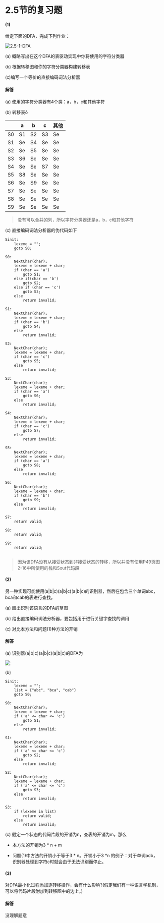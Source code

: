 # 2.5节的复习题

#### (1)

给定下面的DFA，完成下列作业：

![2.5-1-DFA](https://raw.githubusercontent.com/chenpengcong/EAC2-book-exercise-answers/master/ch02/review_questions/2.5/assets/2.5-1-DFA.png)

(a) 概略写出在这个DFA的表驱动实现中你将使用的字符分类器

(b) 根据转移图和你的字符分类器构建转移表

(c)编写一个等价的直接编码词法分析器

#### 解答

(a) 使用的字符分类器有4个类：a，b，c和其他字符

(b) 转移表δ

|      | a    | b    | c    | 其他 |
| ---- | ---- | ---- | ---- | ---- |
| S0   | S1   | S2   | S3   | Se   |
| S1   | Se   | S4   | Se   | Se   |
| S2   | Se   | S5   | Se   | Se   |
| S3   | S6   | Se   | Se   | Se   |
| S4   | Se   | Se   | S7   | Se   |
| S5   | S8   | Se   | Se   | Se   |
| S6   | Se   | S9   | Se   | Se   |
| S7   | Se   | Se   | Se   | Se   |
| S8   | Se   | Se   | Se   | Se   |
| S9   | Se   | Se   | Se   | Se   |

> 没有可以合并的列，所以字符分类器还是a，b，c和其他字符

(c) 直接编码词法分析器的伪代码如下

```
Sinit:
	lexeme = "";
	goto S0;
	
S0:
	NextChar(char);
	lexeme = lexeme + char;
	if (char == 'a')
        goto S1;
    else if(char == 'b')
    	goto S2;
   	else if (char == 'c')
   		goto S3;
   	else
   		return invalid;
   		
S1:
	NextChar(char);
	lexeme = lexeme + char;
	if (char == 'b')
        goto S4;
   	else
   		return invalid;

S2:
	NextChar(char);
	lexeme = lexeme + char;
	if (char == 'c')
        goto S5;
   	else
   		return invalid;

S3:
	NextChar(char);
	lexeme = lexeme + char;
	if (char == 'a')
        goto S6;
   	else
   		return invalid;

S4:
	NextChar(char);
	lexeme = lexeme + char;
	if (char == 'c')
        goto S7;
   	else
   		return invalid;

S5:
	NextChar(char);
	lexeme = lexeme + char;
	if (char == 'a')
        goto S8;
   	else
   		return invalid;

S6:
	NextChar(char);
	lexeme = lexeme + char;
	if (char == 'b')
        goto S9;
   	else
   		return invalid;
   		
S7:
	return valid;
	
S8:
	return valid;
	
S9:
	return valid;
	
```

> 因为该DFA没有从接受状态到非接受状态的转移，所以并没有使用P49页图2-16中所使用的栈和Sout代码段



#### (2)

另一种实现可能使用(a|b|c)(a|b|c)(a|b|c)的识别器，然后在包含三个单词abc，bca和cab的表进行查找。

(a) 画出识别该语言的DFA的草图

(b) 给出直接编码词法分析器，要包括用于进行关键字查找的调用

(c) 对比本方法和问题(1)种方法的开销

#### 解答

(a) 识别器(a|b|c)(a|b|c)(a|b|c)的DFA为

![](https://raw.githubusercontent.com/chenpengcong/EAC2-book-exercise-answers/master/ch02/review_questions/2.5/assets/2.5-2-DFA.png)

(b)

```
Sinit:
	lexeme = "";
	list = {"abc", "bca", "cab"}
	goto S0;
	
S0:
	NextChar(char);
	lexeme = lexeme + char;
	if ('a' <= char <= 'c')
     	goto S1;
   	else
   		return invalid;

S1:
	NextChar(char);
	lexeme = lexeme + char;
	if ('a' <= char <= 'c')
     	goto S2;
   	else
   		return invalid;
   		
S2:
	NextChar(char);
	lexeme = lexeme + char;
	if ('a' <= char <= 'c')
     	goto S3;
   	else
   		return invalid;

S3:
	if (lexeme in list)
		return valid;
	else
		return invalid;
```

(c) 假定一个状态的代码片段的开销为n，查表的开销为m，那么

- 本方法的开销为3 * n + m

- 问题(1)中方法的开销小于等于3 * n。开销小于3 *n 的例子：对于单词acb，识别器处理到字符c时就会由于无法识别而停止。



#### (3)

对DFA最小化过程添加逐转移操作，会有什么影响?(假定我们有一种语言学机制，可以将代码片段附加到转移图中的边上。)

#### 解答

没理解题意